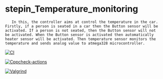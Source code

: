 # stepin_Temperature_monitoring
       In this, the controller aims at control the temperature in the car. Firstly, if a person is seated in a car then the Button sensor will be activated. If a person is not seated, then the Button sensor will not be activated. When the Button sensor is activated then automatically heater sensor will be activated. Then temperature sensor monitors the temperature and sends analog value to atmega328 microcontroller.


[![CI](https://github.com/Prakash-129/stepin_Temparature-monitoring/actions/workflows/compile.yml/badge.svg)](https://github.com/Prakash-129/stepin_Temparature-monitoring/actions/workflows/compile.yml)

[![Cppcheck-actions](https://github.com/Prakash-129/stepin_Temparature-monitoring/actions/workflows/cppcheck.yml/badge.svg)](https://github.com/Prakash-129/stepin_Temparature-monitoring/actions/workflows/cppcheck.yml)

[![Valgrind](https://github.com/Prakash-129/stepin_Temparature-monitoring/actions/workflows/valgrind.yml/badge.svg)](https://github.com/Prakash-129/stepin_Temparature-monitoring/actions/workflows/valgrind.yml)
